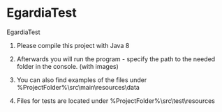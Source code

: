 EgardiaTest
===========

EgardiaTest


1) Please compile this project with Java 8

2) Afterwards you will run the program - specify the path to the needed folder in the console. (with images)

3) You can also find examples of the files under %ProjectFolder%\src\main\resources\data

4) Files for tests are located under %ProjectFolder%\src\test\resources


